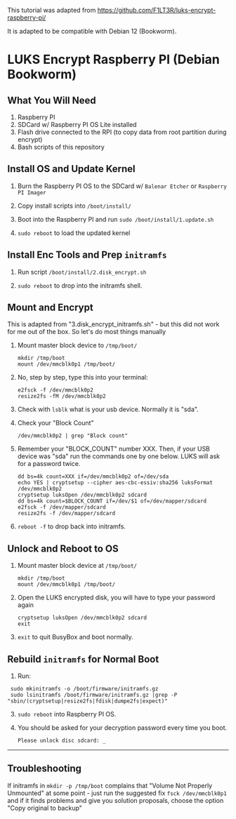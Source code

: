 This tutorial was adapted from https://github.com/F1LT3R/luks-encrypt-raspberry-pi/

It is adapted to be compatible with Debian 12 (Bookworm).

# LUKS Encrypt Raspberry PI (Debian Bookworm)

## What You Will Need

1. Raspberry PI
2. SDCard w/ Raspberry PI OS Lite installed
3. Flash drive connected to the RPI (to copy data from root partition during encrypt)
4. Bash scripts of this repository

## Install OS and Update Kernel

1. Burn the Raspberry PI OS to the SDCard w/ `Balenar Etcher` or `Raspberry PI Imager`

2. Copy install scripts into `/boot/install/`

3. Boot into the Raspberry PI and run `sudo /boot/install/1.update.sh`

4. `sudo reboot`  to load the updated kernel


## Install Enc Tools and Prep `initramfs`

1. Run script `/boot/install/2.disk_encrypt.sh`

2. `sudo reboot` to drop into the initramfs shell. 


## Mount and Encrypt 
This is adapted from "3.disk_encrypt_initramfs.sh" - but this did not work for me out of the box. So let's do most things manually

1. Mount master block device to `/tmp/boot/`

    ```shell
    mkdir /tmp/boot
    mount /dev/mmcblk0p1 /tmp/boot/
    ```

2. No, step by step, type this into your terminal:

    ```shell
    e2fsck -f /dev/mmcblk0p2
    resize2fs -fM /dev/mmcblk0p2 
    ```

3. Check with `lsblk` what is your usb device. Normally it is "sda".

4. Check your "Block Count"

    ```shell
    /dev/mmcblk0p2 | grep "Block count" 
    ```

5. Remember your "BLOCK_COUNT" number XXX. Then, if your USB device was "sda" run the commands one by one below. 
LUKS will ask for a password twice.

    ```shell
    dd bs=4k count=XXX if=/dev/mmcblk0p2 of=/dev/sda
    echo YES | cryptsetup --cipher aes-cbc-essiv:sha256 luksFormat /dev/mmcblk0p2
    cryptsetup luksOpen /dev/mmcblk0p2 sdcard
    dd bs=4k count=$BLOCK_COUNT if=/dev/$1 of=/dev/mapper/sdcard
    e2fsck -f /dev/mapper/sdcard
    resize2fs -f /dev/mapper/sdcard
    ```

6. `reboot -f` to drop back into initramfs.


## Unlock and Reboot to OS

1. Mount master block device at `/tmp/boot/`

    ```shell
    mkdir /tmp/boot
    mount /dev/mmcblk0p1 /tmp/boot/
    ```

2. Open the LUKS encrypted disk, you will have to type your password again

    ```shell
    cryptsetup luksOpen /dev/mmcblk0p2 sdcard
    exit
    ```

3. `exit` to quit BusyBox and boot normally.


## Rebuild `initramfs` for Normal Boot


1. Run:

```shell
 sudo mkinitramfs -o /boot/firmware/initramfs.gz
 sudo lsinitramfs /boot/firmware/initramfs.gz |grep -P "sbin/(cryptsetup|resize2fs|fdisk|dumpe2fs|expect)"
```

3. `sudo reboot` into Raspberry PI OS.

4. You should be asked for your decryption password every time you boot.

    ```shell
    Please unlock disc sdcard: _
    ```
____

## Troubleshooting
If initramfs in `mkdir -p /tmp/boot` complains that "Volume Not Properly Unmounted" at some point - just run the suggested fix `fsck /dev/mmcblk0p1` and if it finds problems and give you solution proposals, choose the option "Copy original to backup"


